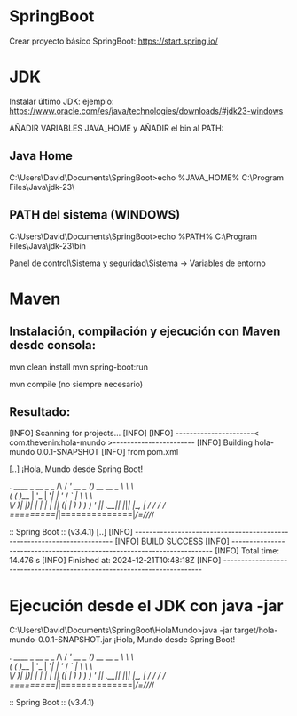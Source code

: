 # SpringBoot

Crear proyecto básico SpringBoot:
https://start.spring.io/

# JDK
Instalar último JDK: ejemplo:
https://www.oracle.com/es/java/technologies/downloads/#jdk23-windows

AÑADIR VARIABLES JAVA_HOME y AÑADIR el bin al PATH:

## Java Home
C:\Users\David\Documents\SpringBoot>echo %JAVA_HOME%
C:\Program Files\Java\jdk-23\

## PATH del sistema (WINDOWS)
C:\Users\David\Documents\SpringBoot>echo %PATH%
C:\Program Files\Java\jdk-23\bin

Panel de control\Sistema y seguridad\Sistema -> Variables de entorno

# Maven

## Instalación, compilación y ejecución con Maven desde consola:
mvn clean install
mvn spring-boot:run

mvn compile (no siempre necesario)

Resultado:
---
[INFO] Scanning for projects...
[INFO]
[INFO] ----------------------< com.thevenin:hola-mundo >-----------------------
[INFO] Building hola-mundo 0.0.1-SNAPSHOT
[INFO]   from pom.xml

[..]
¡Hola, Mundo desde Spring Boot!

  .   ____          _            __ _ _
 /\\ / ___'_ __ _ _(_)_ __  __ _ \ \ \ \
( ( )\___ | '_ | '_| | '_ \/ _` | \ \ \ \
 \\/  ___)| |_)| | | | | || (_| |  ) ) ) )
  '  |____| .__|_| |_|_| |_\__, | / / / /
 =========|_|==============|___/=/_/_/_/

 :: Spring Boot ::                (v3.4.1)
[..]
[INFO] ------------------------------------------------------------------------
[INFO] BUILD SUCCESS
[INFO] ------------------------------------------------------------------------
[INFO] Total time:  14.476 s
[INFO] Finished at: 2024-12-21T10:48:18Z
[INFO] ------------------------------------------------------------------------

# Ejecución desde el JDK con java -jar 

C:\Users\David\Documents\SpringBoot\HolaMundo>java -jar target/hola-mundo-0.0.1-SNAPSHOT.jar
¡Hola, Mundo desde Spring Boot!

  .   ____          _            __ _ _
 /\\ / ___'_ __ _ _(_)_ __  __ _ \ \ \ \
( ( )\___ | '_ | '_| | '_ \/ _` | \ \ \ \
 \\/  ___)| |_)| | | | | || (_| |  ) ) ) )
  '  |____| .__|_| |_|_| |_\__, | / / / /
 =========|_|==============|___/=/_/_/_/

 :: Spring Boot ::                (v3.4.1)